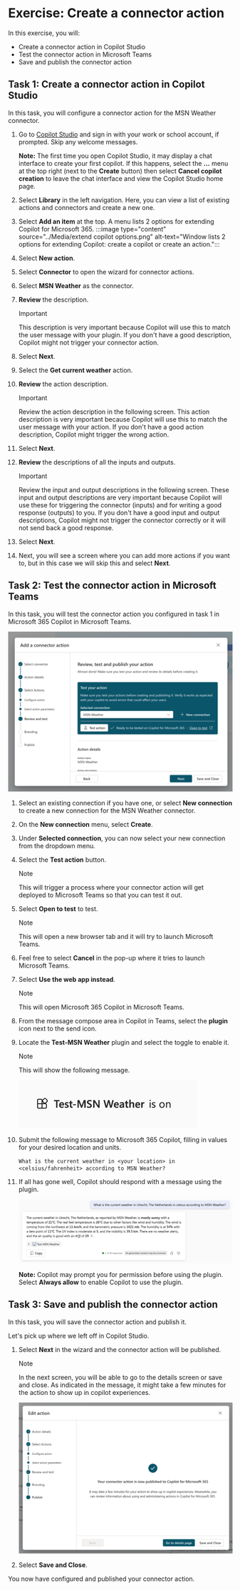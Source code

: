 # Exercise: Create a connector action

In this exercise, you will:

- Create a connector action in Copilot Studio
- Test the connector action in Microsoft Teams
- Save and publish the connector action

## Task 1: Create a connector action in Copilot Studio

In this task, you will configure a connector action for the MSN Weather connector.

1. Go to [Copilot Studio](https://copilotstudio.microsoft.com) and sign in with your work or school account, if prompted. Skip any welcome messages.

    **Note:** The first time you open Copilot Studio, it may display a chat interface to create your first copilot. If this happens, select the **…** menu at the top right (next to the **Create** button) then select **Cancel copilot creation** to leave the chat interface and view the Copilot Studio home page.
1. Select **Library** in the left navigation. Here, you can view a list of existing actions and connectors and create a new one.
1. Select **Add an item** at the top.  A menu lists 2 options for extending Copilot for Microsoft 365.
:::image type="content" source="../Media/extend copilot options.png" alt-text="Window lists 2 options for extending Copilot: create a copilot or create an action.":::
2. Select **New action**.
3. Select **Connector** to open the wizard for connector actions.
4. Select **MSN Weather** as the connector.
5. **Review** the description.

    > [!IMPORTANT]
    > This description is very important because Copilot will use this to match the user message with your plugin. If you don't have a good description, Copilot might not trigger your connector action.

1. Select **Next**.
1. Select the **Get current weather** action.
1. **Review** the action description.

    > [!IMPORTANT]
    > Review the action description in the following screen. This action description is very important because Copilot will use this to match the user message with your action. If you don't have a good action description, Copilot might trigger the wrong action.

1. Select **Next**.
1. **Review** the descriptions of all the inputs and outputs.

    > [!IMPORTANT]
    > Review the input and output descriptions in the following screen. These input and output descriptions are very important because Copilot will use these for triggering the connector (inputs) and for writing a good response (outputs) to you. If you don't have a good input and output descriptions, Copilot might not trigger the connector correctly or it will not send back a good response.

1. Select **Next**.
1. Next, you will see a screen where you can add more actions if you want to, but in this case we will skip this and select **Next**.

## Task 2: Test the connector action in Microsoft Teams

In this task, you will test the connector action you configured in task 1 in Microsoft 365 Copilot in Microsoft Teams.

![The review, test and publish your action section of the connector action wizard.](../Media/connect-test.png)

1. Select an existing connection if you have one, or select **New connection** to create a new connection for the MSN Weather connector.
1. On the **New connection** menu, select **Create**.
1. Under **Selected connection**, you can now select your new connection from the dropdown menu.
1. Select the **Test action** button.

    > [!NOTE]
    > This will trigger a process where your connector action will get deployed to Microsoft Teams so that you can test it out.

1. Select **Open to test** to test.

    > [!NOTE]
    > This will open a new browser tab and it will try to launch Microsoft Teams.

1. Feel free to select **Cancel** in the pop-up where it tries to launch Microsoft Teams.
1. Select **Use the web app instead**.

    > [!NOTE]
    > This will open Microsoft 365 Copilot in Microsoft Teams.

1. From the message compose area in Copilot in Teams, select the **plugin** icon next to the send icon.
1. Locate the **Test-MSN Weather** plugin and select the toggle to enable it.

    > [!NOTE]
    > This will show the following message.

    ![The message displays that the Test-MSN Weather plugin is on.](../Media/test-msn-weather.png)


1.  Submit the following message to Microsoft 365 Copilot, filling in values for your desired location and units.

    ```text
    What is the current weather in <your location> in <celsius/fahrenheit> according to MSN Weather?
    ```

1. If all has gone well, Copilot should respond with a message using the plugin.  

   ![A screenshot of an example message and answer. The plugin responds with the current weather in Utrecht, The Netherlands in celsius.](../Media/msn-weather-result.png)

   **Note:** Copilot may prompt you for permission before using the plugin.  Select **Always allow** to enable Copilot to use the plugin.

## Task 3: Save and publish the connector action

In this task, you will save the connector action and publish it.

Let's pick up where we left off in Copilot Studio.

1. Select **Next** in the wizard and the connector action will be published.

    > [!NOTE]
    > In the next screen, you will be able to go to the details screen or save and close. As indicated in the message, it might take a few minutes for the action to show up in copilot experiences.

      ![A screenshot of the publish screen in the connector action wizard.](../Media/connector-action-finished.png)
   
1. Select **Save and Close**.

You now have configured and published your connector action.
